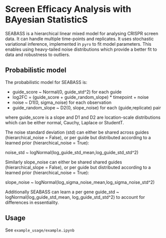# Screen Efficacy Analysis with BAyesian StatisticS

SEABASS is a hierarchical linear mixed model for analysing CRISPR screen data. It can handle multiple time-points and replicates. It uses stochastic variational inference, implemented in `pyro` to fit model parameters. This enables using heavy-tailed noise distributions which provide a better fit to data and robustness to outliers. 

## Probabilistic model

The probabilistic model for SEABASS is: 

* guide_score ~ Normal(0, guide_std^2) for each guide
* log2FC = (guide_score + guide_random_slope) * timepoint + noise
* noise ~ D1(0, sigma_noise) for each observation
* guide_random_slope ~ D2(0, slope_noise) for each (guide,replicate) pair

where guide_score is a slope and D1 and D2 are location-scale distributions which can be either normal, Cauchy, Laplace or StudentT. 

The noise standard deviation (std) can either be shared across guides (hierarchical_noise = False), or per guide but distributed according to a learned prior (hierarchical_noise = True): 

noise_std ~ logNormal(log_guide_std_mean,log_guide_std_std^2)

Similarly slope_noise can either be shared shared guides (hierarchical_slope = False), or per guide but distributed according to a learned prior (hierarchical_noise = True):

slope_noise ~ logNormal(log_sigma_noise_mean,log_sigma_noise_std^2)

Additionally SEABASS can learn a per gene guide_std ~ logNormal(log_guide_std_mean, log_guide_std_std^2) to account for differences in essentiality. 

## Usage

See `example_usage/example.ipynb`